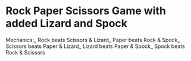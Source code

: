 # Rock Paper Scissors Game with added Lizard and Spock

Mechanics:_ 
    Rock beats Scissors & Lizard_
    Paper beats Rock & Spock_
    Scissors beats Paper & Lizard_
    Lizard beats Paper & Spock_
    Spock beats Rock & Scissors
